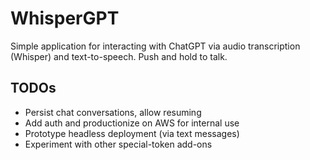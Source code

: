 # WhisperGPT

Simple application for interacting with ChatGPT via audio transcription (Whisper) and text-to-speech. Push and hold to talk.

## TODOs

- Persist chat conversations, allow resuming
- Add auth and productionize on AWS for internal use
- Prototype headless deployment (via text messages)
- Experiment with other special-token add-ons

